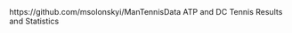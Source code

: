 <meta name="google-site-verification" content="_s04Iwb7sKUf_fbZG9Kg2aqpTF99iTa7XtRMJTjmM5E" />
 https://github.com/msolonskyi/ManTennisData
 ATP and DC Tennis Results and Statistics
 
